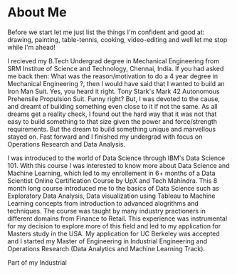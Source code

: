 # About Me

Before we start let me just list the things I'm confident and good at: drawing, painting, table-tennis, cooking, video-editing and well let me stop while I'm ahead!

I recieved my B.Tech Undergrad degree in Mechanical Engineering from SRM Institue of Science and Technology, Chennai, India. If you had asked me back then: What was the reason/motivation to do a 4 year degree in Mechanical Engineering ?, then I would have said that I wanted to build an Iron Man Suit. Yes, you heard it right. Tony Stark's Mark 42 Autonomous Prehensile Propulsion Suit. Funny right? But, I was devoted to the cause, and dreamt of building something even close to it if not the same. As all dreams get a reality check, I found out the hard way that it was not that easy to build something to that size given the power and force/strength requirements. But the dream to build something unique and marvellous stayed on. Fast forward and I finished my undergrad with focus on Operations Research and Data Analysis. 

I was introduced to the world of Data Science through IBM's Data Science 101. With this course I was interested to know more about Data Science and Machine Learning, which led to my enrollement in 6+ months of a Data Scientist Online Certification Course by UpX and Tech Mahindra. This 8 month long course introduced me to the basics of Data Science such as Exploratory Data Analysis, Data visualization using Tableau to Machine Learning concepts from introduction to advanced alogrithms and techniques. The course was taught by many industry practioners in different domains from Finance to Retail. This experience was instrumental for my decision to explore more of this field and led to my application for Masters study in the USA. My application for UC Berkeley was accepted and I started my Master of Engineering in Industrial Engineering and Operations Research (Data Analytics and Machine Learning Track). 

Part of my Industrial

